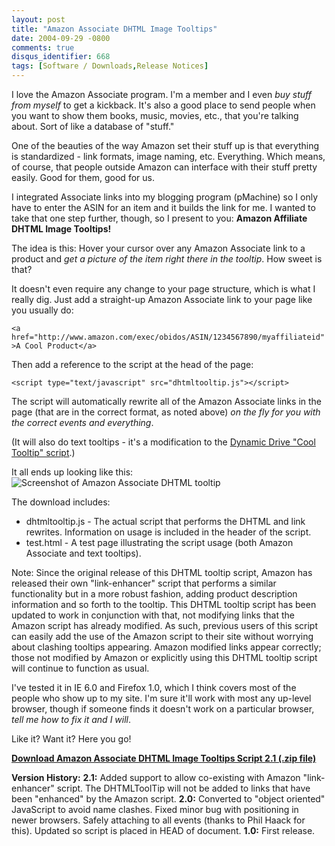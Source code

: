 ```yaml
---
layout: post
title: "Amazon Associate DHTML Image Tooltips"
date: 2004-09-29 -0800
comments: true
disqus_identifier: 668
tags: [Software / Downloads,Release Notices]
---
```

I love the Amazon Associate program. I'm a member and I even *buy stuff
from myself* to get a kickback. It's also a good place to send people
when you want to show them books, music, movies, etc., that you're
talking about. Sort of like a database of "stuff."
 
 One of the beauties of the way Amazon set their stuff up is that
everything is standardized - link formats, image naming, etc.
Everything. Which means, of course, that people outside Amazon can
interface with their stuff pretty easily. Good for them, good for us.
 
 I integrated Associate links into my blogging program (pMachine) so I
only have to enter the ASIN for an item and it builds the link for me. I
wanted to take that one step further, though, so I present to you:
**Amazon Affiliate DHTML Image Tooltips!**
 
 The idea is this: Hover your cursor over any Amazon Associate link to a
product and *get a picture of the item right there in the tooltip*. How
sweet is that?
 
 It doesn't even require any change to your page structure, which is
what I really dig. Just add a straight-up Amazon Associate link to your
page like you usually do:
 
`<a href="http://www.amazon.com/exec/obidos/ASIN/1234567890/myaffiliateid">A Cool Product</a>`
 
 Then add a reference to the script at the head of the page:
 
 `<script type="text/javascript" src="dhtmltooltip.js"></script>`
 
 The script will automatically rewrite all of the Amazon Associate links
in the page (that are in the correct format, as noted above) *on the fly
for you with the correct events and everything*.
 
 (It will also do text tooltips - it's a modification to the [Dynamic
Drive "Cool Tooltip"
script](http://www.dynamicdrive.com/dynamicindex5/dhtmltooltip.htm).)
 
 It all ends up looking like this:
 ![Screenshot of Amazon Associate DHTML
tooltip](https://hyqi8g.blu.livefilestore.com/y2pyuqdpMLOYPK_krB0hVpKuEIv6FOtCqH_oibu3sxInKcJ6f_N042dFdQmWL1ijdzjipOnBe7ovUxK9f0uWWDfXHH4RVnXQ5GR-IvehdhceHE/20040929tooltipsample.jpg?psid=1)
 
 The download includes:

-   dhtmltooltip.js - The actual script that performs the DHTML and link
    rewrites. Information on usage is included in the header of the
    script.
-   test.html - A test page illustrating the script usage (both Amazon
    Associate and text tooltips).


 
 Note: Since the original release of this DHTML tooltip script, Amazon
has released their own "link-enhancer" script that performs a similar
functionality but in a more robust fashion, adding product description
information and so forth to the tooltip. This DHTML tooltip script has
been updated to work in conjunction with that, not modifying links that
the Amazon script has already modified. As such, previous users of this
script can easily add the use of the Amazon script to their site without
worrying about clashing tooltips appearing. Amazon modified links appear
correctly; those not modified by Amazon or explicitly using this DHTML
tooltip script will continue to function as usual.
 
 I've tested it in IE 6.0 and Firefox 1.0, which I think covers most of
the people who show up to my site. I'm sure it'll work with most any
up-level browser, though if someone finds it doesn't work on a
particular browser, *tell me how to fix it and I will*.
 
 Like it? Want it? Here you go!
 
 [**Download Amazon Associate DHTML Image Tooltips Script 2.1 (.zip
file)**](https://onedrive.live.com/redir?resid=C2CB832A5EC9B707!45405&authkey=!APe805TlxJsFAqI&ithint=file%2czip)
 
 **Version History:**
 **2.1:** Added support to allow co-existing with Amazon "link-enhancer"
script. The DHTMLToolTip will not be added to links that have been
"enhanced" by the Amazon script.
 **2.0:**
Converted to "object oriented" JavaScript to avoid name clashes.
Fixed minor bug with positioning in newer browsers.
Safely attaching to all events (thanks to Phil Haack for this).
Updated so script is placed in HEAD of document.
 **1.0:** First release.
